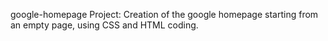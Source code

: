 google-homepage Project:
Creation of the google homepage starting from an empty page, using CSS and HTML coding.
